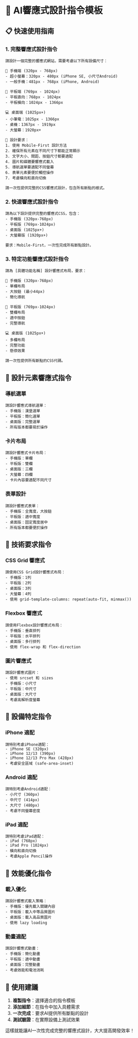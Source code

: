 # 🤖 AI響應式設計指令模板

## 📋 快速使用指南

### 1. 完整響應式設計指令
```
請設計一個完整的響應式網站，需要考慮以下所有設備尺寸：

📱 手機端 (320px - 768px)
- 超小螢幕：320px - 480px (iPhone SE, 小尺寸Android)
- 一般手機：481px - 768px (iPhone, Android)

📱 平板端 (769px - 1024px)
- 平板直向：768px - 1024px
- 平板橫向：1024px - 1366px

💻 桌面端 (1025px+)
- 小筆電：1025px - 1366px
- 桌機：1367px - 1919px
- 大螢幕：1920px+

🎯 設計要求：
1. 使用 Mobile-First 設計方法
2. 確保所有元素在不同尺寸下都能正常顯示
3. 文字大小、間距、按鈕尺寸都要適配
4. 圖片和媒體要響應式載入
5. 導航選單要適配不同螢幕
6. 表單元素要便於觸控操作
7. 考慮橫向和直向切換

請一次性提供完整的CSS響應式設計，包含所有斷點的樣式。
```

### 2. 快速響應式設計指令
```
請為以下設計提供完整的響應式CSS，包含：
- 手機版 (320px-768px)
- 平板版 (769px-1024px) 
- 桌面版 (1025px+)
- 大螢幕版 (1920px+)

要求：Mobile-First，一次性完成所有斷點設計。
```

### 3. 特定功能響應式設計指令
```
請為 [具體功能名稱] 設計響應式布局，要求：

📱 手機版 (320px-768px)
- 單欄布局
- 大按鈕 (最小44px)
- 簡化導航

📱 平板版 (769px-1024px)
- 雙欄布局
- 適中按鈕
- 完整導航

💻 桌面版 (1025px+)
- 多欄布局
- 完整功能
- 懸停效果

請一次性提供所有斷點的CSS代碼。
```

## 🎨 設計元素響應式指令

### 導航選單
```
請設計響應式導航選單：
- 手機版：漢堡選單
- 平板版：簡化選單
- 桌面版：完整選單
- 所有版本都要易於操作
```

### 卡片布局
```
請設計響應式卡片布局：
- 手機版：單欄
- 平板版：雙欄
- 桌面版：三欄
- 大螢幕：四欄
- 卡片內容要適配不同尺寸
```

### 表單設計
```
請設計響應式表單：
- 手機版：全寬度，大按鈕
- 平板版：適中寬度
- 桌面版：固定寬度居中
- 所有版本都要便於操作
```

## 🔧 技術要求指令

### CSS Grid 響應式
```
請使用CSS Grid設計響應式布局：
- 手機版：1列
- 平板版：2列
- 桌面版：3列
- 大螢幕：4列
- 使用 grid-template-columns: repeat(auto-fit, minmax())
```

### Flexbox 響應式
```
請使用Flexbox設計響應式布局：
- 手機版：垂直排列
- 平板版：水平排列
- 桌面版：多行排列
- 使用 flex-wrap 和 flex-direction
```

### 圖片響應式
```
請設計響應式圖片：
- 使用 srcset 和 sizes
- 手機版：小尺寸
- 平板版：中尺寸
- 桌面版：大尺寸
- 考慮高解析度螢幕
```

## 📱 設備特定指令

### iPhone 適配
```
請特別考慮iPhone適配：
- iPhone SE (320px)
- iPhone 12/13 (390px)
- iPhone 12/13 Pro Max (428px)
- 考慮安全區域 (safe-area-inset)
```

### Android 適配
```
請特別考慮Android適配：
- 小尺寸 (360px)
- 中尺寸 (414px)
- 大尺寸 (480px)
- 考慮不同螢幕密度
```

### iPad 適配
```
請特別考慮iPad適配：
- iPad (768px)
- iPad Pro (1024px)
- 橫向和直向切換
- 考慮Apple Pencil操作
```

## 🎯 效能優化指令

### 載入優化
```
請設計響應式載入策略：
- 手機版：優先載入關鍵內容
- 平板版：載入中等品質圖片
- 桌面版：載入高品質圖片
- 使用 lazy loading
```

### 動畫適配
```
請設計響應式動畫：
- 手機版：簡化動畫
- 平板版：適中動畫
- 桌面版：完整動畫
- 考慮效能和電池消耗
```

## 🚀 使用建議

1. **複製指令**：選擇適合的指令模板
2. **添加細節**：在指令中加入具體需求
3. **一次完成**：要求AI提供所有斷點的設計
4. **測試驗證**：在實際設備上測試效果

這樣就能讓AI一次性完成完整的響應式設計，大大提高開發效率！
